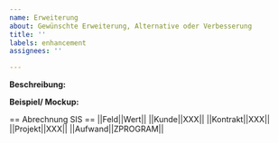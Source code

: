 ```yaml
---
name: Erweiterung
about: Gewünschte Erweiterung, Alternative oder Verbesserung
title: ''
labels: enhancement
assignees: ''

---
```


**Beschreibung:**


**Beispiel/ Mockup:**


== Abrechnung SIS == 
||Feld||Wert||
||Kunde||XXX||
||Kontrakt||XXX||
||Projekt||XXX||
||Aufwand||ZPROGRAM||
